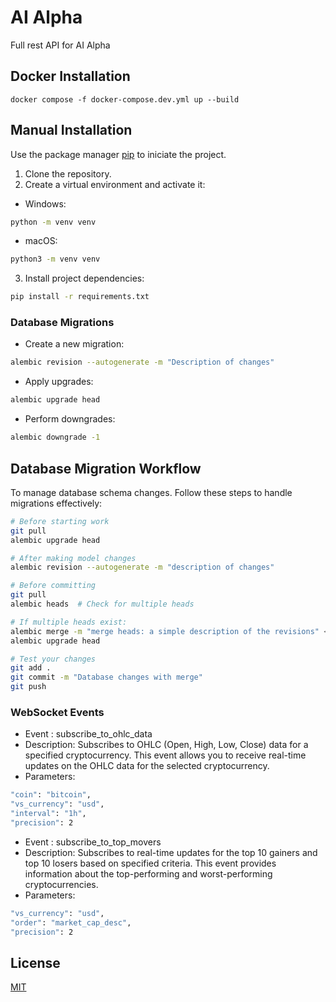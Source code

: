 # AI Alpha

Full rest API for AI Alpha

## Docker Installation

```
docker compose -f docker-compose.dev.yml up --build
```

## Manual Installation

Use the package manager [pip](https://pip.pypa.io/en/stable/) to iniciate the project.

1. Clone the repository.
2. Create a virtual environment and activate it:

- Windows:

```bash
python -m venv venv
```

- macOS:

```bash
python3 -m venv venv
```

3. Install project dependencies:

```bash
pip install -r requirements.txt
```

### Database Migrations
- Create a new migration:

```bash
alembic revision --autogenerate -m "Description of changes"
```

- Apply upgrades:

```bash
alembic upgrade head
```

- Perform downgrades:

```bash
alembic downgrade -1
```

## Database Migration Workflow

To manage database schema changes. Follow these steps to handle migrations effectively:

```bash
# Before starting work
git pull
alembic upgrade head

# After making model changes
alembic revision --autogenerate -m "description of changes"

# Before committing
git pull
alembic heads  # Check for multiple heads

# If multiple heads exist:
alembic merge -m "merge heads: a simple description of the revisions" <revision1> <revision2>
alembic upgrade head

# Test your changes
git add .
git commit -m "Database changes with merge"
git push
```

### WebSocket Events

- Event : subscribe_to_ohlc_data
- Description: Subscribes to OHLC (Open, High, Low, Close) data for a specified cryptocurrency. This event allows you to receive real-time updates on the OHLC data for the selected cryptocurrency.
- Parameters:

```bash
"coin": "bitcoin",
"vs_currency": "usd",
"interval": "1h",
"precision": 2
```

- Event : subscribe_to_top_movers
- Description: Subscribes to real-time updates for the top 10 gainers and top 10 losers based on specified criteria. This event provides information about the top-performing and worst-performing cryptocurrencies.
- Parameters:

```bash
"vs_currency": "usd",
"order": "market_cap_desc",
"precision": 2
```

## License

[MIT](https://choosealicense.com/licenses/mit/)